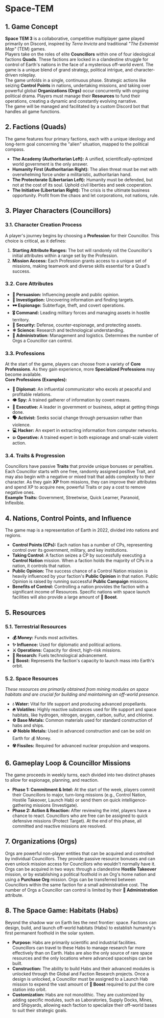 # Space-TEM

## **1\. Game Concept**

**Space TEM 3** is a collaborative, competitive multiplayer game played primarily on Discord, inspired by *Terra Invicta* and traditional *"The Extremist Map"* (TEM) games.  
Players take on the roles of elite **Councillors** within one of four ideological factions **Quads**. These factions are locked in a clandestine struggle for control of Earth's nations in the face of a mysterious off-world event. The game is a unique blend of grand strategy, political intrigue, and character-driven roleplay.  
The game unfolds in a single, continuous phase. Strategic actions like seizing **Control Points** in nations, undertaking missions, and taking over powerful global **Organizations (Orgs)** occur concurrently with ongoing political drama. Players must manage their **Resources** to fund their operations, creating a dynamic and constantly evolving narrative.  
The game will be managed and facilitated by a custom Discord bot that handles all game functions.

## **2\. Factions (Quads)**

The game features four primary factions, each with a unique ideology and long-term goal concerning the "alien" situation, mapped to the political compass.

* **The Academy (Authoritarian Left):** A unified, scientifically-optimized world government is the only answer.  
* **Humanity First (Authoritarian Right):** The alien threat must be met with overwhelming force under a militaristic, authoritarian hand.  
* **The Protectorate (Libertarian Left):** Humanity must be defended, but not at the cost of its soul. Uphold civil liberties and seek cooperation.  
* **The Initiative (Libertarian Right):** The crisis is the ultimate business opportunity. Profit from the chaos and let corporations, not nations, rule.

## **3\. Player Characters (Councillors)**

### **3.1. Character Creation Process**

A player's journey begins by choosing a **Profession** for their Councillor. This choice is critical, as it defines:

1. **Starting Attribute Ranges:** The bot will randomly roll the Councillor's initial attributes within a range set by the Profession.  
2. **Mission Access:** Each Profession grants access to a unique set of missions, making teamwork and diverse skills essential for a Quad's success.

### **3.2. Core Attributes**

* **📢 Persuasion:** Influencing people and public opinion.  
* **🔎 Investigation:** Uncovering information and finding targets.  
* **🕶️ Espionage:** Subterfuge, theft, and covert operations.  
* **🎖️ Command:** Leading military forces and managing assets in hostile territory.  
* **🔐 Security:** Defense, counter-espionage, and protecting assets.  
* **⚛️ Science:** Research and technological understanding.  
* **🏢 Administration:** Management and logistics. Determines the number of Orgs a Councillor can control.

### **3.3. Professions**

At the start of the game, players can choose from a variety of **Core Professions**. As they gain experience, more **Specialized Professions** may become available.  
**Core Professions (Examples):**

* **🤝 Diplomat:** An influential communicator who excels at peaceful and profitable relations.  
* **👁 Spy:** A trained gatherer of information by covert means.  
* **👔 Executive:** A leader in government or business, adept at getting things done.  
* **🗣 Activist:** Seeks social change through persuasion rather than violence.  
* **💻 Hacker:** An expert in extracting information from computer networks.  
* **💥 Operative:** A trained expert in both espionage and small-scale violent action.

### **3.4. Traits & Progression**

Councillors have passive **Traits** that provide unique bonuses or penalties. Each Councillor starts with one free, randomly assigned positive Trait, and may also begin with a negative or mixed trait that adds complexity to their character. As they gain **XP** from missions, they can improve their attributes and spend XP to acquire new, powerful Traits or pay a cost to remove negative ones.  
**Example Traits:** Government, Streetwise, Quick Learner, Paranoid, Inflexible.

## **4\. Nations, Control Points, and Influence**

The game map is a representation of Earth in 2022, divided into nations and regions.

* **Control Points (CPs):** Each nation has a number of CPs, representing control over its government, military, and key institutions.  
* **Taking Control:** A faction seizes a CP by successfully executing a **Control Nation** mission. When a faction holds the majority of CPs in a nation, it controls that nation.  
* **Public Opinion:** The success chance of a Control Nation mission is heavily influenced by your faction's **Public Opinion** in that nation. Public Opinion is raised by running successful **Public Campaign** missions.  
* **Benefits of Control:** Controlling a nation provides the faction with a significant income of Resources. Specific nations with space launch facilities will also provide a large amount of **🚀 Boost**.

## **5\. Resources**

### **5.1. Terrestrial Resources**

* **💰 Money:** Funds most activities.  
* **✨ Influence:** Used for diplomatic and political actions.  
* **⚔️ Operations:** Capacity for direct, high-risk missions.  
* **🔬 Research:** Fuels technological advancement.  
* **🚀 Boost:** Represents the faction's capacity to launch mass into Earth's orbit.

### **5.2. Space Resources**

*These resources are primarily obtained from mining modules on space habitats and are crucial for building and maintaining an off-world presence.*

* **💧 Water:** Vital for life support and producing advanced propellants.  
* **🔥 Volatiles:** Highly reactive substances used for life support and space habitats, like hydrogen, nitrogen, oxygen, carbon, sulfur, and chlorine.  
* **⚙️ Base Metals:** Common materials used for standard construction of habs and ships.  
* **🪙 Noble Metals:** Used in advanced construction and can be sold on Earth for 💰 Money.  
* **☢️ Fissiles:** Required for advanced nuclear propulsion and weapons.

## **6\. Gameplay Loop & Councillor Missions**

The game proceeds in weekly turns, each divided into two distinct phases to allow for espionage, planning, and reaction.

* **Phase 1: Commitment & Intel:** At the start of the week, players commit their Councillors to major, turn-long missions (e.g., Control Nation, Hostile Takeover, Launch Hab) or send them on quick intelligence-gathering missions (Investigate).  
* **Phase 2: Action & Reaction:** After reviewing the intel, players have a chance to react. Councillors who are free can be assigned to quick defensive missions (Protect Target). At the end of this phase, all committed and reactive missions are resolved.

## **7\. Organizations (Orgs)**

Orgs are powerful non-player entities that can be acquired and controlled by individual Councillors. They provide passive resource bonuses and can even unlock mission access for Councillors who wouldn't normally have it. Orgs can be acquired in two ways: through a clandestine **Hostile Takeover** mission, or by establishing a political foothold in an Org's home nation and using a **Purchase Org** mission. Orgs can be transferred between Councillors within the same faction for a small administrative cost. The number of Orgs a Councillor can control is limited by their **🏢 Administration** attribute.

## **8\. The Space Game: Habitats (Habs)**

Beyond the shadow war on Earth lies the next frontier: space. Factions can design, build, and launch off-world habitats (Habs) to establish humanity's first permanent foothold in the solar system.

* **Purpose:** Habs are primarily scientific and industrial facilities. Councillors can travel to these Habs to manage research far more effectively than on Earth. Habs are also the only source of rare space resources and the only locations where advanced spaceships can be built.  
* **Construction:** The ability to build Habs and their advanced modules is unlocked through the Global and Faction Research projects. Once a design is unlocked, a Councillor must be assigned to a Launch Hab mission to expend the vast amount of **🚀 Boost** required to put the core station into orbit.  
* **Customization:** Habs are not monolithic. They are customized by adding specific modules, such as Laboratories, Supply Docks, Mines, and Shipyards, allowing each faction to specialize their off-world bases to suit their strategic goals.
